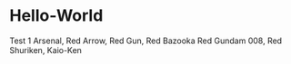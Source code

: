 # Hello-World
Test 1
Arsenal, Red Arrow, Red Gun, Red Bazooka
         Red Gundam 008, Red Shuriken, Kaio-Ken
